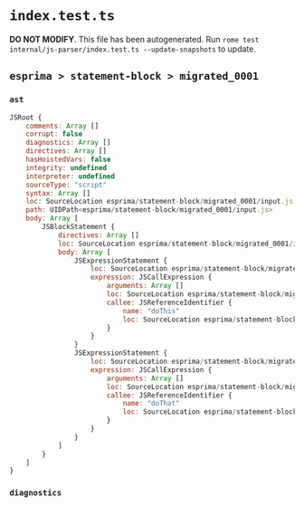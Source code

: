 # `index.test.ts`

**DO NOT MODIFY**. This file has been autogenerated. Run `rome test internal/js-parser/index.test.ts --update-snapshots` to update.

## `esprima > statement-block > migrated_0001`

### `ast`

```javascript
JSRoot {
	comments: Array []
	corrupt: false
	diagnostics: Array []
	directives: Array []
	hasHoistedVars: false
	integrity: undefined
	interpreter: undefined
	sourceType: "script"
	syntax: Array []
	loc: SourceLocation esprima/statement-block/migrated_0001/input.js 1:0-2:0
	path: UIDPath<esprima/statement-block/migrated_0001/input.js>
	body: Array [
		JSBlockStatement {
			directives: Array []
			loc: SourceLocation esprima/statement-block/migrated_0001/input.js 1:0-1:23
			body: Array [
				JSExpressionStatement {
					loc: SourceLocation esprima/statement-block/migrated_0001/input.js 1:2-1:11
					expression: JSCallExpression {
						arguments: Array []
						loc: SourceLocation esprima/statement-block/migrated_0001/input.js 1:2-1:10
						callee: JSReferenceIdentifier {
							name: "doThis"
							loc: SourceLocation esprima/statement-block/migrated_0001/input.js 1:2-1:8 (doThis)
						}
					}
				}
				JSExpressionStatement {
					loc: SourceLocation esprima/statement-block/migrated_0001/input.js 1:12-1:21
					expression: JSCallExpression {
						arguments: Array []
						loc: SourceLocation esprima/statement-block/migrated_0001/input.js 1:12-1:20
						callee: JSReferenceIdentifier {
							name: "doThat"
							loc: SourceLocation esprima/statement-block/migrated_0001/input.js 1:12-1:18 (doThat)
						}
					}
				}
			]
		}
	]
}
```

### `diagnostics`

```

```
